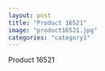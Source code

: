 ```yaml
---
layout: post
title: "Product 16521"
image: "product16521.jpg"
categories: "category1"
---
```

Product 16521
